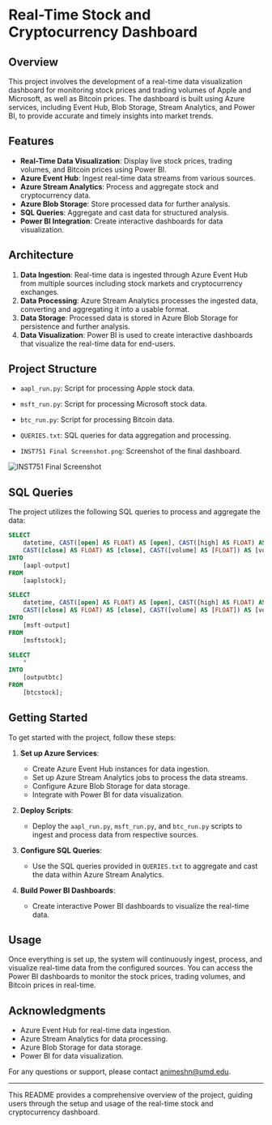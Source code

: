 # Real-Time Stock and Cryptocurrency Dashboard

## Overview

This project involves the development of a real-time data visualization dashboard for monitoring stock prices and trading volumes of Apple and Microsoft, as well as Bitcoin prices. The dashboard is built using Azure services, including Event Hub, Blob Storage, Stream Analytics, and Power BI, to provide accurate and timely insights into market trends.

## Features

- **Real-Time Data Visualization**: Display live stock prices, trading volumes, and Bitcoin prices using Power BI.
- **Azure Event Hub**: Ingest real-time data streams from various sources.
- **Azure Stream Analytics**: Process and aggregate stock and cryptocurrency data.
- **Azure Blob Storage**: Store processed data for further analysis.
- **SQL Queries**: Aggregate and cast data for structured analysis.
- **Power BI Integration**: Create interactive dashboards for data visualization.

## Architecture

1. **Data Ingestion**: Real-time data is ingested through Azure Event Hub from multiple sources including stock markets and cryptocurrency exchanges.
2. **Data Processing**: Azure Stream Analytics processes the ingested data, converting and aggregating it into a usable format.
3. **Data Storage**: Processed data is stored in Azure Blob Storage for persistence and further analysis.
4. **Data Visualization**: Power BI is used to create interactive dashboards that visualize the real-time data for end-users.

## Project Structure

- `aapl_run.py`: Script for processing Apple stock data.
- `msft_run.py`: Script for processing Microsoft stock data.
- `btc_run.py`: Script for processing Bitcoin data.
- `QUERIES.txt`: SQL queries for data aggregation and processing.

- `INST751 Final Screenshot.png`: Screenshot of the final dashboard.

![INST751 Final Screenshot](https://github.com/animeshnandan/Crypto-TechStocks/assets/83339335/10c1ed22-67f2-4eb9-ade0-e72e0ceb03bc)


## SQL Queries

The project utilizes the following SQL queries to process and aggregate the data:

```sql
SELECT
    datetime, CAST([open] AS FLOAT) AS [open], CAST([high] AS FLOAT) AS [high], CAST([low] AS FLOAT) AS [low],
    CAST([close] AS FLOAT) AS [close], CAST([volume] AS [FLOAT]) AS [volume], EventProcessedUtcTime, partitionId, EventEnqueuedUtcTime
INTO
    [aapl-output]
FROM
    [aaplstock];

SELECT
    datetime, CAST([open] AS FLOAT) AS [open], CAST([high] AS FLOAT) AS [high], CAST([low] AS FLOAT) AS [low],
    CAST([close] AS FLOAT) AS [close], CAST([volume] AS [FLOAT]) AS [volume], EventProcessedUtcTime, partitionId, EventEnqueuedUtcTime
INTO
    [msft-output]
FROM
    [msftstock];

SELECT
    *
INTO
    [outputbtc]
FROM
    [btcstock];
```

## Getting Started

To get started with the project, follow these steps:

1. **Set up Azure Services**:
    - Create Azure Event Hub instances for data ingestion.
    - Set up Azure Stream Analytics jobs to process the data streams.
    - Configure Azure Blob Storage for data storage.
    - Integrate with Power BI for data visualization.

2. **Deploy Scripts**:
    - Deploy the `aapl_run.py`, `msft_run.py`, and `btc_run.py` scripts to ingest and process data from respective sources.

3. **Configure SQL Queries**:
    - Use the SQL queries provided in `QUERIES.txt` to aggregate and cast the data within Azure Stream Analytics.

4. **Build Power BI Dashboards**:
    - Create interactive Power BI dashboards to visualize the real-time data.

## Usage

Once everything is set up, the system will continuously ingest, process, and visualize real-time data from the configured sources. You can access the Power BI dashboards to monitor the stock prices, trading volumes, and Bitcoin prices in real-time.


## Acknowledgments

- Azure Event Hub for real-time data ingestion.
- Azure Stream Analytics for data processing.
- Azure Blob Storage for data storage.
- Power BI for data visualization.

For any questions or support, please contact animeshn@umd.edu.

---

This README provides a comprehensive overview of the project, guiding users through the setup and usage of the real-time stock and cryptocurrency dashboard.
